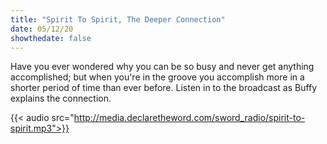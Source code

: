 ```yaml
---
title: "Spirit To Spirit, The Deeper Connection"
date: 05/12/20
showthedate: false
---
```


Have you ever wondered why you can be so busy and never get anything accomplished; but when you're in the groove you accomplish more in a shorter period of time than ever before. Listen in to the broadcast as Buffy explains the connection.
<!--more-->
{{< audio src="http://media.declaretheword.com/sword_radio/spirit-to-spirit.mp3">}}
